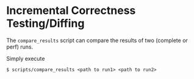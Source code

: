# Incremental Correctness Testing/Diffing

The `compare_results` script can compare the results of two (complete or perf) runs.

Simply execute
```
$ scripts/compare_results <path to run1> <path to run2>
```
